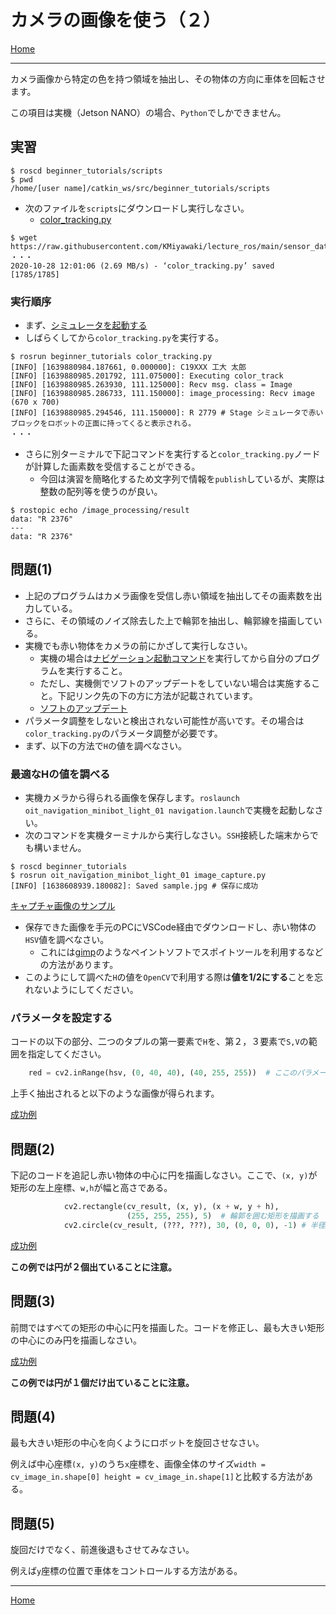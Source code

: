 # カメラの画像を使う（２）

[Home](./Home.md)

---

カメラ画像から特定の色を持つ領域を抽出し、その物体の方向に車体を回転させます。

この項目は実機（Jetson NANO）の場合、`Python`でしかできません。

## 実習

```shell
$ roscd beginner_tutorials/scripts
$ pwd
/home/[user name]/catkin_ws/src/beginner_tutorials/scripts
```

- 次のファイルを`scripts`にダウンロードし実行しなさい。
  - [color_tracking.py](https://raw.githubusercontent.com/KMiyawaki/lecture_ros/main/sensor_data/camera/color_tracking.py)

```shell
$ wget https://raw.githubusercontent.com/KMiyawaki/lecture_ros/main/sensor_data/camera/color_tracking.py
・・・
2020-10-28 12:01:06 (2.69 MB/s) - ‘color_tracking.py’ saved [1785/1785]
```

### 実行順序

- まず、[シミュレータを起動する](../stage_simulator/stage_simulator_01.md)
- しばらくしてから`color_tracking.py`を実行する。

```shell
$ rosrun beginner_tutorials color_tracking.py 
[INFO] [1639880984.187661, 0.000000]: C19XXX 工大 太郎
[INFO] [1639880985.201792, 111.075000]: Executing color_track
[INFO] [1639880985.263930, 111.125000]: Recv msg. class = Image
[INFO] [1639880985.286733, 111.150000]: image_processing: Recv image (670 x 700)
[INFO] [1639880985.294546, 111.150000]: R 2779 # Stage シミュレータで赤いブロックをロボットの正面に持ってくると表示される。
・・・
```

- さらに別ターミナルで下記コマンドを実行すると`color_tracking.py`ノードが計算した画素数を受信することができる。
  - 今回は演習を簡略化するため文字列で情報を`publish`しているが、実際は整数の配列等を使うのが良い。

```shell
$ rostopic echo /image_processing/result
data: "R 2376"
---
data: "R 2376"
```

## 問題(1)

- 上記のプログラムはカメラ画像を受信し赤い領域を抽出してその画素数を出力している。
- さらに、その領域のノイズ除去した上で輪郭を抽出し、輪郭線を描画している。
- 実機でも赤い物体をカメラの前にかざして実行しなさい。
  - 実機の場合は[ナビゲーション起動コマンド](https://github.com/KMiyawaki/oit_navigation_minibot_light_01#%E3%83%8A%E3%83%93%E3%82%B2%E3%83%BC%E3%82%B7%E3%83%A7%E3%83%B3)を実行してから自分のプログラムを実行すること。
  - ただし、実機側でソフトのアップデートをしていない場合は実施すること。下記リンク先の下の方に方法が記載されています。
  - [ソフトのアップデート](https://github.com/KMiyawaki/oit_navigation_minibot_light_01#%E3%82%BD%E3%83%95%E3%83%88%E3%81%AE%E3%82%A2%E3%83%83%E3%83%97%E3%83%87%E3%83%BC%E3%83%88)
- パラメータ調整をしないと検出されない可能性が高いです。その場合は`color_tracking.py`のパラメータ調整が必要です。
- まず、以下の方法で`H`の値を調べなさい。

### 最適なHの値を調べる

- 実機カメラから得られる画像を保存します。`roslaunch oit_navigation_minibot_light_01 navigation.launch`で実機を起動しなさい。
- 次のコマンドを実機ターミナルから実行しなさい。`SSH`接続した端末からでも構いません。

```shell
$ roscd beginner_tutorials
$ rosrun oit_navigation_minibot_light_01 image_capture.py 
[INFO] [1638608939.180082]: Saved sample.jpg # 保存に成功 
```

[キャプチャ画像のサンプル](./camera/sample.jpg)

- 保存できた画像を手元のPCにVSCode経由でダウンロードし、赤い物体の`HSV`値を調べなさい。
  - これには[gimp](https://forest.watch.impress.co.jp/library/software/gimp/)のようなペイントソフトでスポイトツールを利用するなどの方法があります。
- このようにして調べた`H`の値を`OpenCV`で利用する際は**値を1/2にする**ことを忘れないようにしてください。

### パラメータを設定する

コードの以下の部分、二つのタプルの第一要素で`H`を、第２，３要素で`S,V`の範囲を指定してください。

```python
    red = cv2.inRange(hsv, (0, 40, 40), (40, 255, 255))  # ここのパラメータを調整する
```

上手く抽出されると以下のような画像が得られます。

[成功例](./camera/2021-12-19_103735.png)

## 問題(2)

下記のコードを追記し赤い物体の中心に円を描画しなさい。ここで、`(x, y)`が矩形の左上座標、`w,h`が幅と高さである。

```python
            cv2.rectangle(cv_result, (x, y), (x + w, y + h),
                          (255, 255, 255), 5)  # 輪郭を囲む矩形を描画する
            cv2.circle(cv_result, (???, ???), 30, (0, 0, 0), -1) # 半径30pixel、黒い円で塗りつぶす。
```

[成功例](./camera/2021-12-19_104134.png)

**この例では円が２個出ていることに注意。**

## 問題(3)

前問ではすべての矩形の中心に円を描画した。コードを修正し、最も大きい矩形の中心にのみ円を描画しなさい。

[成功例](./camera/2021-12-19_104448.png)

**この例では円が１個だけ出ていることに注意。**

## 問題(4)

最も大きい矩形の中心を向くようにロボットを旋回させなさい。

例えば中心座標`(x, y)`のうち`x`座標を、画像全体のサイズ`width = cv_image_in.shape[0] height = cv_image_in.shape[1]`と比較する方法がある。

## 問題(5)

旋回だけでなく、前進後退もさせてみなさい。

例えば`y`座標の位置で車体をコントロールする方法がある。

---

[Home](./Home.md)
